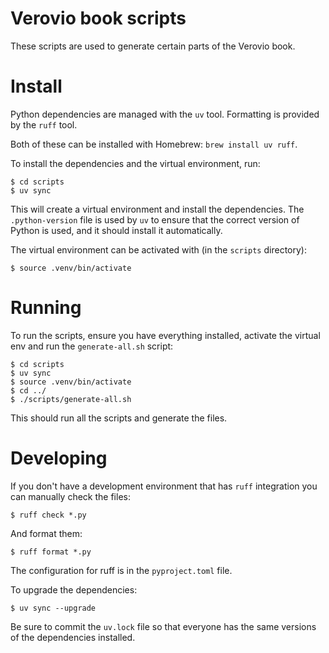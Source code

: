 # Verovio book scripts

These scripts are used to generate certain parts of the Verovio book.

# Install

Python dependencies are managed with the `uv` tool. Formatting is provided by the `ruff` tool.

Both of these can be installed with Homebrew: `brew install uv ruff`.

To install the dependencies and the virtual environment, run: 

```
$ cd scripts
$ uv sync
```

This will create a virtual environment and install the dependencies. The `.python-version` file is used by `uv` to ensure that the correct version of Python is used, and it should install it automatically.

The virtual environment can be activated with (in the `scripts` directory):

```
$ source .venv/bin/activate
```

# Running

To run the scripts, ensure you have everything installed, activate the virtual env and run the `generate-all.sh` script:

```
$ cd scripts
$ uv sync
$ source .venv/bin/activate
$ cd ../
$ ./scripts/generate-all.sh
```

This should run all the scripts and generate the files.

# Developing

If you don't have a development environment that has `ruff` integration you can manually check the files:

`$ ruff check *.py`

And format them:

`$ ruff format *.py`

The configuration for ruff is in the `pyproject.toml` file.

To upgrade the dependencies:

`$ uv sync --upgrade`

Be sure to commit the `uv.lock` file so that everyone has the same versions of the dependencies installed.
